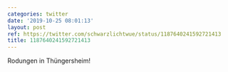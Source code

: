 ```yaml
---
categories: twitter
date: '2019-10-25 08:01:13'
layout: post
ref: https://twitter.com/schwarzlichtwue/status/1187640241592721413
title: 1187640241592721413
---
```

Rodungen in Thüngersheim!